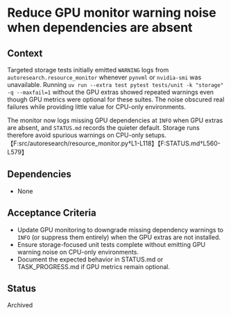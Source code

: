 # Reduce GPU monitor warning noise when dependencies are absent

## Context
Targeted storage tests initially emitted `WARNING` logs from
`autoresearch.resource_monitor` whenever `pynvml` or `nvidia-smi` was
unavailable. Running
`uv run --extra test pytest tests/unit -k "storage" -q --maxfail=1`
without the GPU extras showed repeated warnings even though GPU metrics were
optional for these suites. The noise obscured real failures while providing
little value for CPU-only environments.

The monitor now logs missing GPU dependencies at `INFO` when GPU extras are
absent, and `STATUS.md` records the quieter default. Storage runs therefore
avoid spurious warnings on CPU-only setups. 【F:src/autoresearch/resource_monitor.py†L1-L118】【F:STATUS.md†L560-L579】

## Dependencies
- None

## Acceptance Criteria
- Update GPU monitoring to downgrade missing dependency warnings to `INFO`
  (or suppress them entirely) when the GPU extras are not installed.
- Ensure storage-focused unit tests complete without emitting GPU warning
  noise on CPU-only environments.
- Document the expected behavior in STATUS.md or TASK_PROGRESS.md if GPU
  metrics remain optional.

## Status
Archived
